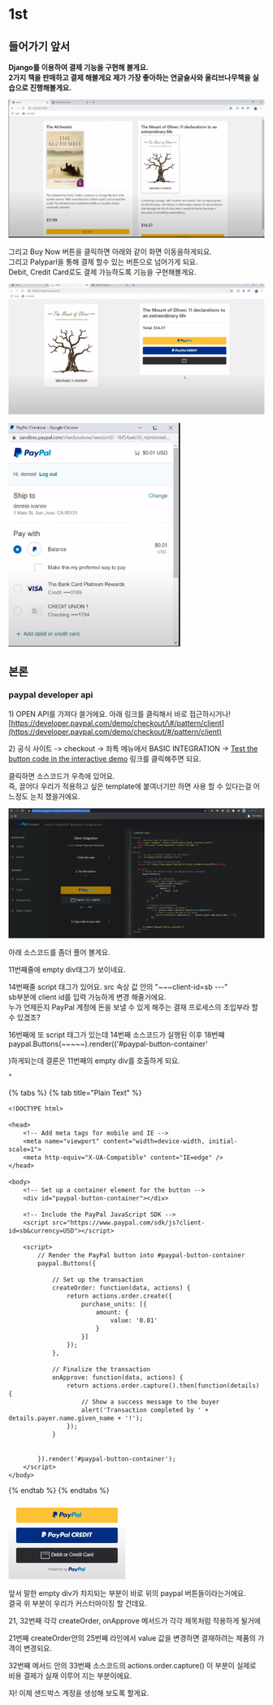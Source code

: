 # 1st

## 들어가기 앞서

**Django를 이용하여 결제 기능을 구현해 볼게요.  
2가지 책을 판매하고 결제 해볼게요 제가 가장 좋아하는 연글술사와 올리브나무책을 실습으로 진행해볼게요.**

![](.gitbook/assets/image%20%28129%29.png)

그리고 Buy Now 버튼을 클릭하면 아래와 같이 화면 이동을하게되요.  
그리고 Palyparl을 통해 결제 할수 있는 버튼으로 넘어가게 되요.  
Debit, Credit Card로도 결제 가능하도록 기능을 구현해볼게요.

![](.gitbook/assets/image%20%28128%29.png)

![](.gitbook/assets/image%20%28130%29.png)

## 본론 

### paypal developer api 

1\) OPEN API를 가져다 쓸거에요.  아래 링크를 클릭해서 바로 접근하시거나!  
[https://developer.paypal.com/demo/checkout/\#/pattern/client](https://developer.paypal.com/demo/checkout/#/pattern/client)

2\) 공식 사이트 -&gt; checkout -&gt; 좌특 메뉴에서 BASIC INTEGRATION -&gt;  [Test the button code in the interactive demo](https://developer.paypal.com/demo/checkout) 링크를 클릭해주면 되요.

클릭하면 소스코드가 우측에 있어요.   
즉, 끌어다 우리가 적용하고 싶은 template에 붙여너기만 하면 사용 할 수 있다는걸  어느정도 눈치 챘을거에요.

![](.gitbook/assets/image%20%28131%29.png)

 아래 소스코드를 좀더 풀어 볼게요.   
  
11번째줄에 empty div태그가 보이네요.  
  
14번째줄 script 태그가 있어요. src 속상 값 안의 "~~~client-id=sb ---"   
sb부분에 client id를 입력 가능하게 변경 해줄거에요.  
누가 언제든지 PayPal 계정에 돈을 보낼 수 있게 해주는 결재 프로세스의 초입부라 할 수 있겠조?    

16번째에 또 script 태그가 있는데 14번째 소스코드가 실행된 이후 18번쨰paypal.Buttons\(~~~~~\).render\(\('\#paypal-button-container'

\)하게되는데 결론은 11번째의 empty div를 호출하게 되요.

"

{% tabs %}
{% tab title="Plain Text" %}
```text
<!DOCTYPE html>

<head>
    <!-- Add meta tags for mobile and IE -->
    <meta name="viewport" content="width=device-width, initial-scale=1">
    <meta http-equiv="X-UA-Compatible" content="IE=edge" />
</head>

<body>
    <!-- Set up a container element for the button -->
    <div id="paypal-button-container"></div>

    <!-- Include the PayPal JavaScript SDK -->
    <script src="https://www.paypal.com/sdk/js?client-id=sb&currency=USD"></script>

    <script>
        // Render the PayPal button into #paypal-button-container
        paypal.Buttons({

            // Set up the transaction
            createOrder: function(data, actions) {
                return actions.order.create({
                    purchase_units: [{
                        amount: {
                            value: '0.01'
                        }
                    }]
                });
            },

            // Finalize the transaction
            onApprove: function(data, actions) {
                return actions.order.capture().then(function(details) {
                    // Show a success message to the buyer
                    alert('Transaction completed by ' + details.payer.name.given_name + '!');
                });
            }


        }).render('#paypal-button-container');
    </script>
</body>
```
{% endtab %}
{% endtabs %}

![](.gitbook/assets/image%20%28132%29.png)

앞서 말한 empty div가 차지되는 부분이 바로 위의 paypal 버튼들이라는거에요.   
결국 위 부분이 우리가 커스터마이징 할 건데요.   
  
21, 32번째 각각 createOrder, onApprove 메서드가 각각 제목처럼 작용하게 될거에

21번째 createOrder안의 25번째 라인에서 value 값을 변경하면 결재하려는 제품의 가격이 변경되요.  
  
32번째 메서드 안의 33번째 소스코드의 actions.order.capture\(\) 이 부분이 실제로 비용 결제가 실재 이루어 지는 부분이에요.   
  
자! 이제 샌드박스 계정을 생성해 보도록 할게요.  

